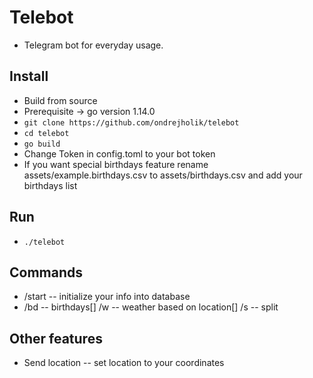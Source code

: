 Telebot
=======

-	Telegram bot for everyday usage.

Install
-------

-	Build from source
-	Prerequisite -> go version 1.14.0
-	`git clone https://github.com/ondrejholik/telebot`
-	`cd telebot`
-	`go build`
-	Change Token in config.toml to your bot token
-	If you want special birthdays feature rename assets/example.birthdays.csv to assets/birthdays.csv and add your birthdays list

Run
---

-	`./telebot`

Commands
--------

-	/start -- initialize your info into database
-	/bd -- birthdays[] /w -- weather based on location[] /s -- split

Other features
--------------

-	Send location -- set location to your coordinates
